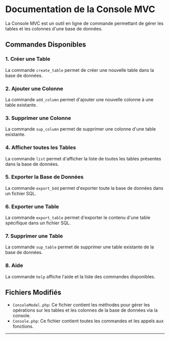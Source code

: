 # Documentation de la Console MVC

La Console MVC est un outil en ligne de commande permettant de gérer les tables et les colonnes d'une base de données.

## Commandes Disponibles

### 1. Créer une Table

La commande `create_table` permet de créer une nouvelle table dans la base de données.

### 2. Ajouter une Colonne

La commande `add_column` permet d'ajouter une nouvelle colonne à une table existante.

### 3. Supprimer une Colonne

La commande `sup_column` permet de supprimer une colonne d'une table existante.

### 4. Afficher toutes les Tables

La commande `list` permet d'afficher la liste de toutes les tables présentes dans la base de données.

### 5. Exporter la Base de Données

La commande `export_bdd` permet d'exporter toute la base de données dans un fichier SQL.

### 6. Exporter une Table

La commande `export_table` permet d'exporter le contenu d'une table spécifique dans un fichier SQL.

### 7. Supprimer une Table

La commande `sup_table` permet de supprimer une table existante de la base de données.

### 8. Aide

La commande `help` affiche l'aide et la liste des commandes disponibles.

## Fichiers Modifiés

- `ConsoleModel.php`: Ce fichier contient les méthodes pour gérer les opérations sur les tables et les colonnes de la base de données via la console.
- `Console.php`: Ce fichier contient toutes les commandes et les appels aux fonctions.

---
